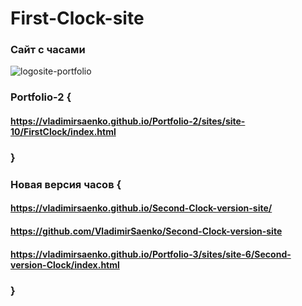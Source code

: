 # First-Clock-site
 
### Сайт с часами

![logosite-portfolio](https://user-images.githubusercontent.com/56477695/123428285-4efb3f80-d5ce-11eb-9b5e-dafc8e62a257.png)

### Portfolio-2 {

#### https://vladimirsaenko.github.io/Portfolio-2/sites/site-10/FirstClock/index.html

### }

### Новая версия часов {

#### https://vladimirsaenko.github.io/Second-Clock-version-site/

#### https://github.com/VladimirSaenko/Second-Clock-version-site

#### https://vladimirsaenko.github.io/Portfolio-3/sites/site-6/Second-version-Clock/index.html

### }
